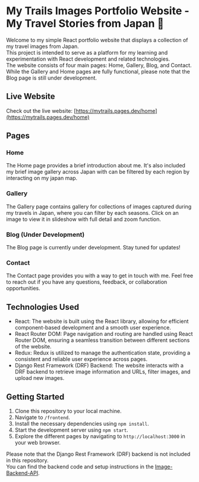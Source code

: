 # My Trails Images Portfolio Website - My Travel Stories from Japan 🗾

Welcome to my simple React portfolio website that displays a collection of my travel images from Japan.  
This project is intended to serve as a platform for my learning and experimentation with React development and related technologies.  
The website consists of four main pages: Home, Gallery, Blog, and Contact. While the Gallery and Home pages are fully functional, please note that the Blog page is still under development.

## Live Website

Check out the live website: [https://mytrails.pages.dev/home](https://mytrails.pages.dev/home)

## Pages

### Home
The Home page provides a brief introduction about me. It's also included my brief image gallery across Japan with can be filtered by each region by interacting on my japan map.

### Gallery
The Gallery page contains gallery for collections of images captured during my travels in Japan, where you can filter by each seasons. Click on an image to view it in slideshow with full detail and zoom function.

### Blog (Under Development)
The Blog page is currently under development. Stay tuned for updates!

### Contact
The Contact page provides you with a way to get in touch with me. Feel free to reach out if you have any questions, feedback, or collaboration opportunities.

## Technologies Used

- React: The website is built using the React library, allowing for efficient component-based development and a smooth user experience.
- React Router DOM: Page navigation and routing are handled using React Router DOM, ensuring a seamless transition between different sections of the website.
- Redux: Redux is utilized to manage the authentication state, providing a consistent and reliable user experience across pages.
- Django Rest Framework (DRF) Backend: The website interacts with a DRF backend to retrieve image information and URLs, filter images, and upload new images.

## Getting Started

1. Clone this repository to your local machine.
2. Navigate to `/frontend`.
3. Install the necessary dependencies using `npm install`.
4. Start the development server using `npm start`.
5. Explore the different pages by navigating to `http://localhost:3000` in your web browser.

Please note that the Django Rest Framework (DRF) backend is not included in this repository.  
You can find the backend code and setup instructions in the [Image-Backend-API](https://github.com/suwannachatkul/Image-Backend-API).
